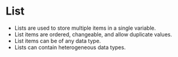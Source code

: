 # List 
- Lists are used to store multiple items in a single variable.
- List items are ordered, changeable, and allow duplicate values.
- List items can be of any data type.
- Lists can contain heterogeneous data types.